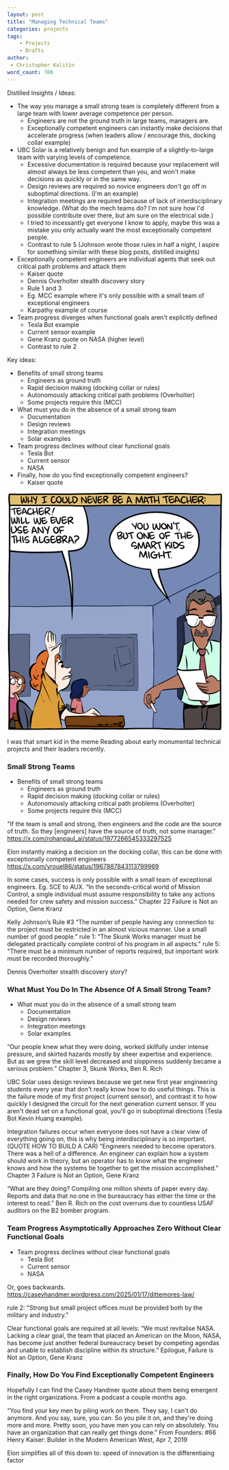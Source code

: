 ```yaml
---
layout: post
title: "Managing Technical Teams"
categories: projects
tags:
    - Projects
    - Drafts
author:
 - Christopher Kalitin
word_count: 700
---
```

<head>
    <meta property="og:image" content="{{site.url}}/assets/images/managing-technical-teams/meme.png"/>
</head>

Distilled Insights / Ideas:
 - The way you manage a small strong team is completely different from a large team with lower average competence per person.
    - Engineers are not the ground truth in large teams, managers are.
    - Exceptionally competent engineers can instantly make decisions that accelerate progress (when leaders allow / encourage this, docking collar example)
 - UBC Solar is a relatively benign and fun example of a slightly-to-large team with varying levels of competence.
    - Excessive documentation is required because your replacement will almost always be less competent than you, and won't make decisions as quickly or in the same way.
    - Design reviews are required so novice engineers don't go off in suboptimal directions. (I'm an example)
    - Integration meetings are required because of lack of interdisciplinary knowledge. (What do the mech teams do? I'm not sure how I'd possible contribute over there, but am sure on the electrical side.)
    - I tried to incessantly get everyone I know to apply, maybe this was a mistake you only actually want the most exceptionally competent people.
    - Contrast to rule 5 (Johnson wrote those rules in half a night, I aspire for something similar with these blog posts, distilled insights)
 - Exceptionally competent engineers are individual agents that seek out critical path problems and attack them
    - Kaiser quote
    - Dennis Overholter stealth discovery story
    - Rule 1 and 3
    - Eg. MCC example where it's only possible with a small team of exceptional engineers
    - Karpathy example of course
 - Team progress diverges when functional goals aren't explicitly defined
    - Tesla Bot example
    - Current sensor example
    - Gene Kranz quote on NASA (higher level)
    - Contrast to rule 2

Key ideas:
 - Benefits of small strong teams
    - Engineers as ground truth
    - Rapid decision making (docking collar or rules)
    - Autonomously attacking critical path problems (Overholter)
    - Some projects require this (MCC)
 - What must you do in the absence of a small strong team
    - Documentation
    - Design reviews
    - Integration meetings
    - Solar examples
 - Team progress declines without clear functional goals
    - Tesla Bot
    - Current sensor
    - NASA
 - Finally, how do you find exceptionally competent engineers?
    - Kaiser quote

![Image](/assets/images/managing-technical-teams/meme.png)  

I was that smart kid in the meme
Reading about early monumental technical projects and their leaders recently.

### **Small Strong Teams**

 - Benefits of small strong teams
    - Engineers as ground truth
    - Rapid decision making (docking collar or rules)
    - Autonomously attacking critical path problems (Overholter)
    - Some projects require this (MCC)

"If the team is small and strong, then engineers and the code are the source of truth. So they [engineers] have the source of truth, not some manager."
https://x.com/rohanpaul_ai/status/1977266545333297525

Elon instantly making a decision on the docking collar, this can be done with exceptionally competent engineers
https://x.com/yrouel86/status/1967887843113799969

In some cases, success is only possible with a small team of exceptional engineers. Eg. SCE to AUX.
“In the seconds-critical world of Mission Control, a single individual must assume responsibility to take any actions needed for crew safety and mission success.”
Chapter 22 Failure is Not an Option, Gene Kranz

Kelly Johnson’s Rule #3
“The number of people having any connection to the project must be restricted in an almost vicious manner. Use a small number of good people.”
rule 1: "The Skunk Works manager must be delegated practically complete control of his program in all aspects."
rule 5: "There must be a minimum number of reports required, but important work must be recorded thoroughly."

Dennis Overholter stealth discovery story?

### **What Must You Do In The Absence Of A Small Strong Team?**

 - What must you do in the absence of a small strong team
    - Documentation
    - Design reviews
    - Integration meetings
    - Solar examples

“Our people knew what they were doing, worked skilfully under intense pressure, and skirted hazards mostly by sheer expertise and experience. But as we grew the skill level decreased and sloppiness suddenly became a serious problem.”
Chapter 3, Skunk Works, Ben R. Rich

UBC Solar uses design reviews because we get new first year engineering students every year that don't really know how to do useful things. 
This is the failure mode of my first project (current sensor), and contrast it to how quickly I designed the circuit for the next generation current sensor.
If you aren't dead set on a functional goal, you'll go in suboptimal directions (Tesla Bot Kevin Huang example). 

Integration failures occur when everyone does not have a clear view of everything going on, this is why being interdisciplinary is so important. (QUOTE HOW TO BUILD A CAR)
“Engineers needed to become operators. There was a hell of a difference. An engineer can explain how a system should work in theory, but an operator has to know what the engineer knows and how the systems tie together to get the mission accomplished.”
Chapter 3 Failure is Not an Option, Gene Kranz

“What are they doing? Compiling one million sheets of paper every day. Reports and data that no one in the bureaucracy has either the time or the interest to read.”
Ben R. Rich on the cost overruns due to countless USAF auditors on the B2 bomber program.

### **Team Progress Asymptotically Approaches Zero Without Clear Functional Goals**

 - Team progress declines without clear functional goals
    - Tesla Bot
    - Current sensor
    - NASA

Or, goes backwards.
https://caseyhandmer.wordpress.com/2025/01/17/dittemores-law/

rule 2: "Strong but small project offices must be provided both by the military and industry."

Clear functional goals are required at all levels:
“We must revitalise NASA. Lacking a clear goal, the team that placed an American on the Moon, NASA, has become just another federal bureaucracy beset by competing agendas and unable to establish discipline within its structure.”
Epilogue, Failure is Not an Option, Gene Kranz

### **Finally, How Do You Find Exceptionally Competent Engineers**

Hopefully I can find the Casey Handmer quote about them being emergent in the right organizations. From a podcast a couple months ago.

“You find your key men by piling work on them.
They say, I can't do anymore. And you say, sure, you can. So you pile it on, and they're doing more and more.
Pretty soon, you have men you can rely on absolutely. You have an organization that can really get things done.”
From Founders: #66 Henry Kaiser: Builder in the Modern American West, Apr 7, 2019

Elon simplifies all of this down to: speed of innovation is the differentiaing factor